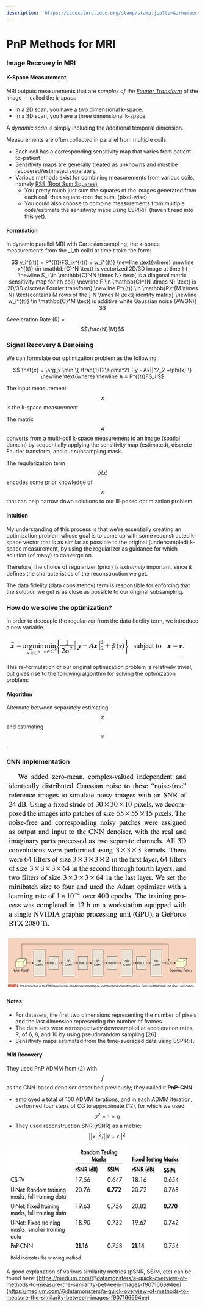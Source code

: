 ```yaml
---
description: 'https://ieeexplore.ieee.org/stamp/stamp.jsp?tp=&arnumber=8962388'
---
```


# PnP Methods for MRI

### Image Recovery in MRI

#### K-Space Measurement

MRI outputs measurements that are _samples of the_ [_Fourier Transform_](../engineering/fourier/fourier-transform.md) of the image -- called the _k-space_.

* In a 2D scan, you have a two dimensional k-space. 
* In a 3D scan, you have a three dimensional k-space.

A _dynamic scan_ is simply including the additional temporal dimension.

Measurements are often collected in parallel from multiple coils. 

* Each coil has a corresponding sensitivity map that varies from patient-to-patient. 
* Sensitivity maps are generally treated as unknowns and must be recovered/estimated separately.
* Various methods exist for combining measurements from various coils, namely [RSS \(Root Sum Squares\)](https://accendoreliability.com/root-sum-squared-tolerance-analysis-method/)
  * You pretty much just sum the squares of the images generated from each coil, then square-root the sum. \(pixel-wise\)
  * You could also choose to combine measurements from multiple coils/estimate the sensitivity maps using ESPIRiT \(haven't read into this yet\).

#### Formulation

In dynamic parallel MRI with Cartesian sampling, the k-space measurements from the _i_th coild at time _t_ take the form:

$$
y_i^{(t)} = P^{(t)}FS_ix^{(t)} + w_i^{(t)} \newline
\text{where} \newline
x^{(t)} \in \mathbb{C}^N \text{ is vectorized 2D/3D image at time } t \newline
S_i \in \mathbb{C}^{N \times N} \text{ is a diagonal matrix sensitivity map for ith coil} \newline
F \in \mathbb{C}^{N \times N} \text{ is 2D/3D discrete Fourier transform}
\newline
P^{(t)} \in \mathbb{R}^{M \times N} \text{contains M rows of the } N \times N \text{ identity matrix}
\newline
w_i^{(t)} \in \mathbb{C}^M \text{ is additive white Gaussian noise (AWGN)}
$$

Acceleration Rate \(R\) = $$\frac{N}{M}$$

### Signal Recovery & Denoising

We can formulate our optimization problem as the following:

$$
\hat{x} = \arg_x \min \{ \frac{1}{2\sigma^2} ||y - Ax||^2_2 +\phi(x) \}
\newline
\text{where} \newline
A = P^{(t)}FS_i
$$

The input measurement $$x$$ is the k-space measurement

The matrix$$A$$converts from a multi-coil k-space measurement to an image \(spatial domain\) by sequentially applying the sensitivity map \(estimated\), discrete Fourier transform, and our subsampling mask.

The regularization term $$\phi(x)$$encodes some prior knowledge of $$x$$that can help narrow down solutions to our ill-posed optimization problem.

#### Intuition

My understanding of this process is that we're essentially creating an optimization problem whose goal is to come up with some reconstructed k-space vector that is as similar as possible to the original \(undersampled\) k-space measurement, by using the regularizer as guidance for which solution \(of many\) to converge on.

Therefore, the choice of regularizer \(prior\) is _extremely_ important, since it defines the characteristics of the reconstruction we get.

The data fidelity \(data consistency\) term is responsible for enforcing that the solution we get is as close as possible to our original subsampling.

### How do we solve the optimization?

In order to decouple the regularizer from the data fidelity term, we introduce a new variable.

![](../.gitbook/assets/image%20%288%29.png)

This re-formulation of our original optimization problem is relatively trivial, but gives rise to the following algorithm for solving the optimization problem:

#### Algorithm

Alternate between separately estimating $$x$$and estimating $$v$$.

### CNN Implementation

![](../.gitbook/assets/image%20%282%29.png)

![](../.gitbook/assets/image%20%2823%29.png)

#### Notes:

* For datasets, the first two dimensions representing the number of pixels and the last dimension representing the number of frames.
* The data sets were retrospectively downsampled at acceleration rates, R, of 6, 8, and 10 by using pseudorandom sampling \[26\]
* Sensitivity maps estimated from the time-averaged data using ESPIRiT.

#### MRI Recovery

They used PnP ADMM from \(2\) with $$f$$ as the CNN-based denoiser described previously; they called it **PnP-CNN.**

* employed a total of 100 ADMM iterations, and in each ADMM iteration, performed four steps of CG to approximate \(12\), for which we used $$\sigma^2 = 1 = \eta$$
* They used reconstruction SNR \(rSNR\) as a metric: $$||x||^2 / ||\hat{x} - x||^2$$

![](../.gitbook/assets/image%20%2821%29.png)

A good explanation of various similarity metrics \(pSNR, SSIM, etc\) can be found here: [https://medium.com/@datamonsters/a-quick-overview-of-methods-to-measure-the-similarity-between-images-f907166694ee](https://medium.com/@datamonsters/a-quick-overview-of-methods-to-measure-the-similarity-between-images-f907166694ee)

